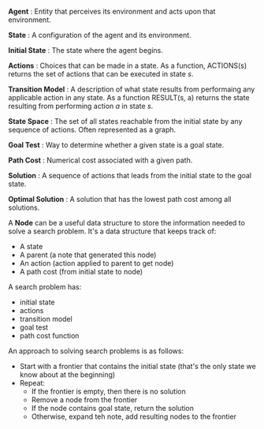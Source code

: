 __Agent__ : Entity that perceives its environment and acts upon that environment.

__State__ : A configuration of the agent and its environment.

__Initial State__ : The state where the agent begins.

__Actions__ : Choices that can be made in a state. As a function, ACTIONS(s) returns the set of actions that can be executed in state _s_.

__Transition Model__ : A description of what state results from performaing any applicable action in any state. As a function RESULT(s, a) returns the state resulting from performing action _a_ in state _s_.

__State Space__ : The set of all states reachable from the initial state by any sequence of actions. Often represented as a graph.

__Goal Test__ : Way to determine whether a given state is a goal state.

__Path Cost__ : Numerical cost associated with a given path.

__Solution__ : A sequence of actions that leads from the initial state to the goal state.

__Optimal Solution__ : A solution that has the lowest path cost among all solutions.

A __Node__ can be a useful data structure to store the information needed to solve a search problem. It's a data structure that keeps track of:

* A state
* A parent (a note that generated this node)
* An action (action applied to parent to get node)
* A path cost (from initial state to node)

A search problem has:
* initial state
* actions
* transition model
* goal test
* path cost function

An approach to solving search problems is as follows:
* Start with a frontier that contains the initial state (that's the only state we know about at the beginning)
* Repeat:
    * If the frontier is empty, then there is no solution
    * Remove a node from the frontier
    * If the node contains goal state, return the solution
    * Otherwise, expand teh note, add resulting nodes to the frontier
